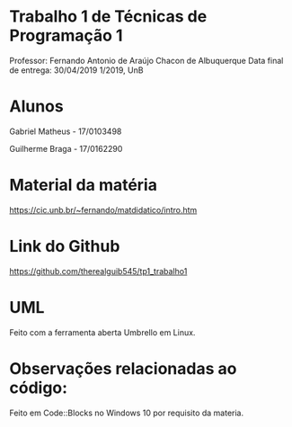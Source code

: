 # Trabalho 1 de Técnicas de Programação 1  
Professor: Fernando Antonio de Araújo Chacon de Albuquerque
Data final de entrega: 30/04/2019
1/2019, UnB

# Alunos
Gabriel Matheus - 17/0103498

Guilherme Braga - 17/0162290

# Material da matéria
https://cic.unb.br/~fernando/matdidatico/intro.htm

# Link do Github
https://github.com/therealguib545/tp1_trabalho1

# UML 
Feito com a ferramenta aberta Umbrello em Linux.

# Observações relacionadas ao código:

Feito em Code::Blocks no Windows 10 por requisito da materia.
